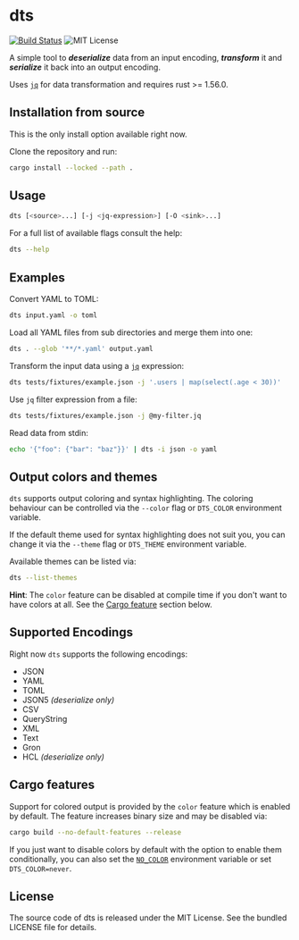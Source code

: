 # dts

[![Build Status](https://github.com/martinohmann/dts/workflows/ci/badge.svg)](https://github.com/martinohmann/dts/actions?query=workflow%3Aci)
![MIT License](https://img.shields.io/github/license/martinohmann/dts?color=blue)

A simple tool to _**deserialize**_ data from an input encoding, _**transform**_
it and _**serialize**_ it back into an output encoding.

Uses [`jq`](https://stedolan.github.io/jq/) for data transformation and
requires rust >= 1.56.0.

## Installation from source

This is the only install option available right now.

Clone the repository and run:

```sh
cargo install --locked --path .
```

## Usage

```sh
dts [<source>...] [-j <jq-expression>] [-O <sink>...]
```

For a full list of available flags consult the help:

```sh
dts --help
```

## Examples

Convert YAML to TOML:

```sh
dts input.yaml -o toml
```

Load all YAML files from sub directories and merge them into one:

```sh
dts . --glob '**/*.yaml' output.yaml
```

Transform the input data using a [`jq`](https://stedolan.github.io/jq/) expression:

```sh
dts tests/fixtures/example.json -j '.users | map(select(.age < 30))'
```

Use `jq` filter expression from a file:

```sh
dts tests/fixtures/example.json -j @my-filter.jq
```

Read data from stdin:

```sh
echo '{"foo": {"bar": "baz"}}' | dts -i json -o yaml
```

## Output colors and themes

`dts` supports output coloring and syntax highlighting. The coloring behaviour
can be controlled via the `--color` flag or `DTS_COLOR` environment variable.

If the default theme used for syntax highlighting does not suit you, you can
change it via the `--theme` flag or `DTS_THEME` environment variable.

Available themes can be listed via:

```sh
dts --list-themes
```

**Hint**: The `color` feature can be disabled at compile time if you don't want
to have colors at all. See the [Cargo feature](#cargo-features) section below.

## Supported Encodings

Right now `dts` supports the following encodings:

- JSON
- YAML
- TOML
- JSON5 _(deserialize only)_
- CSV
- QueryString
- XML
- Text
- Gron
- HCL _(deserialize only)_

## Cargo features

Support for colored output is provided by the `color` feature which is enabled
by default. The feature increases binary size and may be disabled via:

```sh
cargo build --no-default-features --release
```

If you just want to disable colors by default with the option to enable them
conditionally, you can also set the [`NO_COLOR`](https://no-color.org/)
environment variable or set `DTS_COLOR=never`.

## License

The source code of dts is released under the MIT License. See the bundled
LICENSE file for details.
